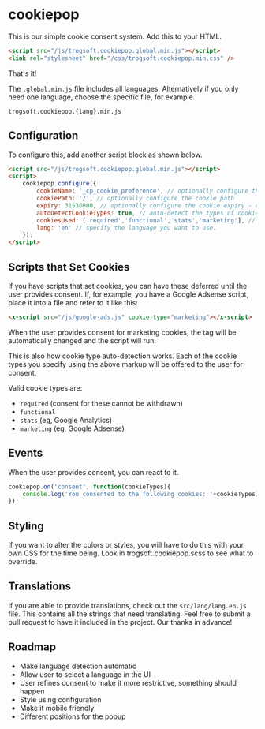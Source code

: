 # cookiepop

This is our simple cookie consent system.  Add this to your HTML.

```html
<script src="/js/trogsoft.cookiepop.global.min.js"></script>
<link rel="stylesheet" href="/css/trogsoft.cookiepop.min.css" />
```

That's it!  

The `.global.min.js` file includes all languages.  Alternatively if you only need one language, choose the specific file, for example

`trogsoft.cookiepop.{lang}.min.js`

## Configuration

To configure this, add another script block as shown below.

```html
<script src="/js/trogsoft.cookiepop.global.min.js"></script>
<script>
    cookiepop.configure({
        cookieName: '_cp_cookie_preference', // optionally configure the cookie name
        cookiePath: '/', // optionally configure the cookie path
        expiry: 31536000, // optionally configure the cookie expiry - defaults to one year
        autoDetectCookieTypes: true, // auto-detect the types of cookie the user can consent to, see below
        cookiesUsed: ['required','functional','stats','marketing'], // manually specify the cookie types the user can consent to, overwritten if autoDetectCookieTypes is true
        lang: 'en' // specify the language you want to use.
    });
</script>
```

## Scripts that Set Cookies

If you have scripts that set cookies, you can have these deferred until the user provides consent.  If, for example, you have a Google Adsense script, place it into a file and refer to it like this:

```html
<x-script src="/js/google-ads.js" cookie-type="marketing"></x-script>
```

When the user provides consent for marketing cookies, the tag will be automatically changed and the script will run.

This is also how cookie type auto-detection works.  Each of the cookie types you specify using the above markup will be offered to the user for consent.

Valid cookie types are:

* `required` (consent for these cannot be withdrawn)
* `functional`
* `stats` (eg, Google Analytics)
* `marketing` (eg, Google Adsense)

## Events

When the user provides consent, you can react to it.

```js
cookiepop.on('consent', function(cookieTypes){
    console.log('You consented to the following cookies: '+cookieTypes);
});
```

## Styling

If you want to alter the colors or styles, you will have to do this with your own CSS for the time being.  Look in trogsoft.cookiepop.scss to see what to override.

## Translations

If you are able to provide translations, check out the `src/lang/lang.en.js` file.  This contains all the strings that need translating.  Feel free to submit a pull request to have it included in the project.  Our thanks in advance!

## Roadmap

* Make language detection automatic
* Allow user to select a language in the UI
* User refines consent to make it more restrictive, something should happen
* Style using configuration
* Make it mobile friendly
* Different positions for the popup
